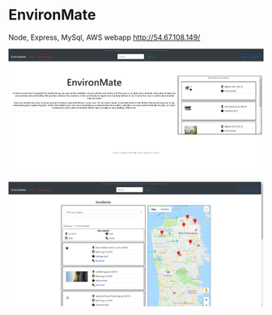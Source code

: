 # EnvironMate
 Node, Express, MySql, AWS webapp
 http://54.67.108.149/
 
 ![Homepage](Screenshots/EnvironMateHome.PNG)
 
 ![Search Results](Screenshots/EnvironMateSearch.PNG)
